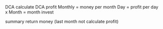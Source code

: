 DCA  calculate DCA profit 
Monthly = money per month
Day = profit per day
x Month = month invest

summary return money (last month not calculate profit)
